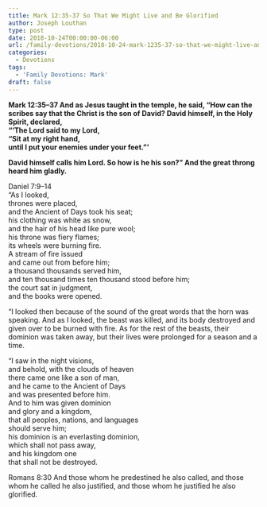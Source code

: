 ```yaml
---  
title: Mark 12:35-37 So That We Might Live and Be Glorified  
author: Joseph Louthan  
type: post  
date: 2018-10-24T00:00:00-06:00  
url: /family-devotions/2018-10-24-mark-1235-37-so-that-we-might-live-and-b.md/  
categories:  
  - Devotions  
tags:  
  - 'Family Devotions: Mark'  
draft: false  
---  
```


**Mark 12:35–37 And as Jesus taught in the temple, he said, “How can the scribes say that the Christ is the son of David? David himself, in the Holy Spirit, declared,  
  “‘The Lord said to my Lord,  
  “Sit at my right hand,    
  until I put your enemies under your feet.”’**

**David himself calls him Lord. So how is he his son?” And the great throng heard him gladly.**  
  
Daniel 7:9–14    
  “As I looked,  
  thrones were placed,  
  and the Ancient of Days took his seat;  
  his clothing was white as snow,  
  and the hair of his head like pure wool;  
  his throne was fiery flames;  
  its wheels were burning fire.  
  A stream of fire issued  
  and came out from before him;  
  a thousand thousands served him,  
  and ten thousand times ten thousand stood before him;  
  the court sat in judgment,  
  and the books were opened.
  
“I looked then because of the sound of the great words that the horn was speaking. And as I looked, the beast was killed, and its body destroyed and given over to be burned with fire. As for the rest of the beasts, their dominion was taken away, but their lives were prolonged for a season and a time.  
  
  “I saw in the night visions,  
  and behold, with the clouds of heaven  
  there came one like a son of man,  
  and he came to the Ancient of Days  
  and was presented before him.  
  And to him was given dominion  
  and glory and a kingdom,  
  that all peoples, nations, and languages  
  should serve him;  
  his dominion is an everlasting dominion,  
  which shall not pass away,  
  and his kingdom one  
  that shall not be destroyed.  
  
Romans 8:30 And those whom he predestined he also called, and those whom he called he also justified, and those whom he justified he also glorified.  
